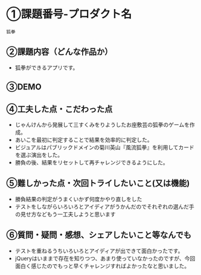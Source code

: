 # ①課題番号-プロダクト名
    狐拳

## ②課題内容（どんな作品か）

- 狐拳ができるアプリです。

## ③DEMO


## ④工夫した点・こだわった点

- じゃんけんから発展して三すくみをりようしたお座敷芸の狐拳のゲームを作成。
- あいこを最初に判定することで結果を効率的に判定した。
- ビジュアルはパブリックドメインの菊川英山『風流狐拳』を利用してカードを選ぶ演出をした。
- 勝負の後、結果をリセットして再チャレンジできるようにした。

## ⑤難しかった点・次回トライしたいこと(又は機能)

- 勝負結果の判定がうまくいかず何度かやり直しをした
- テストをしながらいろいろとアイディアがうかんだのでそれぞれの選んだ手の見せ方などもう一工夫しようと思います

## ⑥質問・疑問・感想、シェアしたいこと等なんでも

- テストを重ねるうちいろいろとアイディアが出できて面白かったです。
- jQueryはいままで存在を知りつつ、あまり使っていなかったのですが、今回面白く感じたのでもっと早くチャレンジすればよかったなと思いました。
